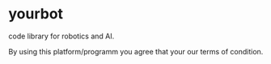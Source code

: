 # yourbot
code library for robotics and AI.

By using this platform/programm you agree that your our terms of condition.
